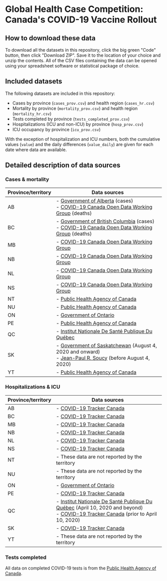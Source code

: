 # Global Health Case Competition: Canada's COVID-19 Vaccine Rollout

## How to download these data

To download all the datasets in this repository, click the big green "Code" button, then click "Download ZIP". Save it to the location of your choice and unzip the contents. All of the CSV files containing the data can be opened using your spreadsheet software or statistical package of choice.

## Included datasets

The following datasets are included in this repository:

* Cases by province (`cases_prov.csv`) and health region (`cases_hr.csv`)
* Mortality by province (`mortality_prov.csv`) and health region (`mortality_hr.csv`)
* Tests completed by province (`tests_completed_prov.csv`)
* Hospitalizations (ICU and non-ICU) by province (`hosp_prov.csv`)
* ICU occupancy by province (`icu_prov.csv`)

With the exception of hospitalization and ICU numbers, both the cumulative values (`value`) and the daily differences (`value_daily`) are given for each date where data are available.

## Detailed description of data sources

### Cases & mortality

| Province/territory | Data sources                                                                                                                                                                                                                 |
|--------------------|------------------------------------------------------------------------------------------------------------------------------------------------------------------------------------------------------------------------------|
| AB                 | - [Government of Alberta](https://www.alberta.ca/stats/covid-19-alberta-statistics.htm) (cases)<br>- [COVID-19 Canada Open Data Working Group](https://opencovid.ca/) (deaths)                                               |
| BC                 | - [Government of British Columbia](http://www.bccdc.ca/health-info/diseases-conditions/covid-19/data) (cases)<br>- [COVID-19 Canada Open Data Working Group](https://opencovid.ca/) (deaths)                                         |
| MB                 | - [COVID-19 Canada Open Data Working Group](https://opencovid.ca/)                                                                                                                                                           |
| NB                 | - [COVID-19 Canada Open Data Working Group](https://opencovid.ca/)                                                                                                                                                           |
| NL                 | - [COVID-19 Canada Open Data Working Group](https://opencovid.ca/)                                                                                                                                                           |
| NS                 | - [COVID-19 Canada Open Data Working Group](https://opencovid.ca/)                                                                                                                                                           |
| NT                 | - [Public Health Agency of Canada](https://health-infobase.canada.ca/covid-19/epidemiological-summary-covid-19-cases.html)                                                                                                   |
| NU                 | - [Public Health Agency of Canada](https://health-infobase.canada.ca/covid-19/epidemiological-summary-covid-19-cases.html)                                                                                                   |
| ON                 | - [Government of Ontario](https://data.ontario.ca/dataset/status-of-covid-19-cases-in-ontario-by-public-health-unit-phu)                                                                                                     |
| PE                 | - [Public Health Agency of Canada](https://health-infobase.canada.ca/covid-19/epidemiological-summary-covid-19-cases.html)                                                                                                   |
| QC                 | - [Institut Nationale De Santé Publique Du Québec](https://www.inspq.qc.ca/covid-19/donnees)                                                                                                                                 |
| SK                 | - [Government of Saskatchewan](https://dashboard.saskatchewan.ca/health-wellness/covid-19/cases) (August 4, 2020 and onward)<br>- [Jean-Paul R. Soucy](https://data.gripe/covid-19-in-saskatchewan/) (before August 4, 2020) |
| YT                 | - [Public Health Agency of Canada](https://health-infobase.canada.ca/covid-19/epidemiological-summary-covid-19-cases.html)                                                                                                   |

### Hospitalizations & ICU

| Province/territory | Data sources                                                                                                                                                                                                 |
|--------------------|--------------------------------------------------------------------------------------------------------------------------------------------------------------------------------------------------------------|
| AB                 | - [COVID-19 Tracker Canada](https://covid19tracker.ca)                                                                                                                                                       |
| BC                 | - [COVID-19 Tracker Canada](https://covid19tracker.ca)                                                                                                                                                       |
| MB                 | - [COVID-19 Tracker Canada](https://covid19tracker.ca)                                                                                                                                                       |
| NB                 | - [COVID-19 Tracker Canada](https://covid19tracker.ca)                                                                                                                                                       |
| NL                 | - [COVID-19 Tracker Canada](https://covid19tracker.ca)                                                                                                                                                       |
| NS                 | - [COVID-19 Tracker Canada](https://covid19tracker.ca)                                                                                                                                                       |
| NT                 | - These data are not reported by the territory                                                                                                                                                               |
| NU                 | - These data are not reported by the territory                                                                                                                                                               |
| ON                 | - [Government of Ontario](https://data.ontario.ca/dataset/covid-19-cases-in-hospital-and-icu-by-ontario-health-region)                                                                                       |
| PE                 | - [COVID-19 Tracker Canada](https://covid19tracker.ca)                                                                                                                                                       |
| QC                 | - [Institut Nationale De Santé Publique Du Québec](https://www.inspq.qc.ca/covid-19/donnees) (April 10, 2020 and beyond)<br>- [COVID-19 Tracker Canada](https://covid19tracker.ca) (prior to April 10, 2020) |
| SK                 | - [COVID-19 Tracker Canada](https://covid19tracker.ca)                                                                                                                                                       |
| YT                 | - These data are not reported by the territory                                                                                                                                                               |

### Tests completed

All data on completed COVID-19 tests is from the [Public Health Agency of Canada](https://health-infobase.canada.ca/covid-19/epidemiological-summary-covid-19-cases.html).

